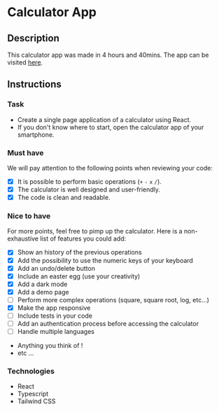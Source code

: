 # Calculator App

## Description

This calculator app was made in 4 hours and 40mins.
The app can be visited [here](https://godart-corentin.github.io/calculator-app/).

## Instructions

### Task

- Create a single page application of a calculator using React.
- If you don't know where to start, open the calculator app of your smartphone.

### Must have

We will pay attention to the following points when reviewing your code:

- [x] It is possible to perform basic operations (`+` `-` `x` `/`).
- [x] The calculator is well designed and user-friendly.
- [x] The code is clean and readable.

### Nice to have

For more points, feel free to pimp up the calculator. Here is a non-exhaustive list of features you could add:

- [x] Show an history of the previous operations
- [x] Add the possibility to use the numeric keys of your keyboard
- [x] Add an undo/delete button
- [x] Include an easter egg (use your creativity)
- [x] Add a dark mode
- [x] Add a demo page
- [ ] Perform more complex operations (square, square root, log, etc...)
- [x] Make the app responsive
- [ ] Include tests in your code
- [ ] Add an authentication process before accessing the calculator
- [ ] Handle multiple languages
- Anything you think of !
- etc ...

### Technologies

- React
- Typescript
- Tailwind CSS
